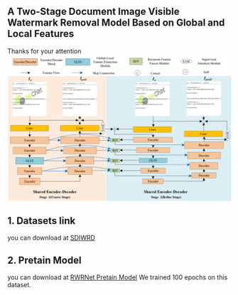 ## A Two-Stage Document Image Visible Watermark Removal Model Based on Global and Local Features
Thanks for your attention
![](readme.assets/%E7%BD%91%E7%BB%9C%E7%BB%93%E6%9E%842.png)

## 1. Datasets link

you can download at [SDIWRD](https://drive.google.com/file/d/1adp32bOPN_O34L2RYmGshd3xUgaLdp-T/view?usp=sharing)


## 2. Pretain Model
you can download at [RWRNet Pretain Model](https://drive.google.com/file/d/1pRyS4DheZWPVMFdPcJTHT79RqUtEksOn/view?usp=sharing)
We trained 100 epochs on this dataset.


